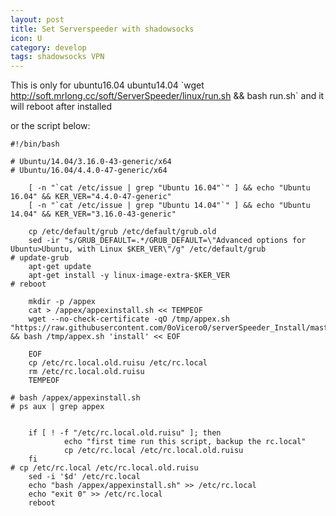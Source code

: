 ```yaml
---
layout: post
title: Set Serverspeeder with shadowsocks
icon: U
category: develop
tags: shadowsocks VPN
---
```


This is only for ubuntu16.04 ubuntu14.04
\`wget http://soft.mrlong.cc/soft/ServerSpeeder/linux/run.sh && bash run.sh\`
and it will reboot after installed

or the script below:

    #!/bin/bash

    # Ubuntu/14.04/3.16.0-43-generic/x64
    # Ubuntu/16.04/4.4.0-47-generic/x64

		[ -n "`cat /etc/issue | grep "Ubuntu 16.04"`" ] && echo "Ubuntu 16.04" && KER_VER="4.4.0-47-generic"
		[ -n "`cat /etc/issue | grep "Ubuntu 14.04"`" ] && echo "Ubuntu 14.04" && KER_VER="3.16.0-43-generic"

		cp /etc/default/grub /etc/default/grub.old
		sed -ir "s/GRUB_DEFAULT=.*/GRUB_DEFAULT=\"Advanced options for Ubuntu>Ubuntu, with Linux $KER_VER\"/g" /etc/default/grub
    # update-grub
		apt-get update
		apt-get install -y linux-image-extra-$KER_VER
    # reboot

		mkdir -p /appex
		cat > /appex/appexinstall.sh << TEMPEOF
		wget --no-check-certificate -qO /tmp/appex.sh "https://raw.githubusercontent.com/0oVicero0/serverSpeeder_Install/master/appex.sh" && bash /tmp/appex.sh 'install' << EOF

		EOF
		cp /etc/rc.local.old.ruisu /etc/rc.local
		rm /etc/rc.local.old.ruisu
		TEMPEOF

    # bash /appex/appexinstall.sh
    # ps aux | grep appex


		if [ ! -f "/etc/rc.local.old.ruisu" ]; then
				echo "first time run this script, backup the rc.local"
				cp /etc/rc.local /etc/rc.local.old.ruisu
		fi
    # cp /etc/rc.local /etc/rc.local.old.ruisu
		sed -i '$d' /etc/rc.local
		echo "bash /appex/appexinstall.sh" >> /etc/rc.local
		echo "exit 0" >> /etc/rc.local
		reboot

